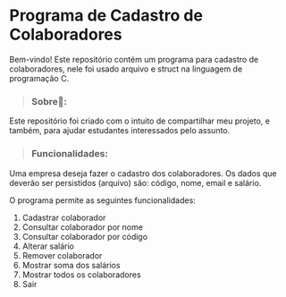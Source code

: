 # Programa de Cadastro de Colaboradores

Bem-vindo! Este repositório contém um programa para cadastro de colaboradores, nele foi usado arquivo e struct na linguagem de programação C.

> ### Sobre📃:

Este repositório foi criado com o intuito de compartilhar meu projeto, e também, para ajudar estudantes interessados pelo assunto.

> ### Funcionalidades:

Uma empresa deseja fazer o cadastro dos colaboradores. Os dados que deverão ser persistidos (arquivo) são: código, nome, email e salário.

O programa permite as seguintes funcionalidades:

1) Cadastrar colaborador
2) Consultar colaborador por nome
3) Consultar colaborador por código
4) Alterar salário
5) Remover colaborador
6) Mostrar soma dos salários
7) Mostrar todos os colaboradores
0) Sair
